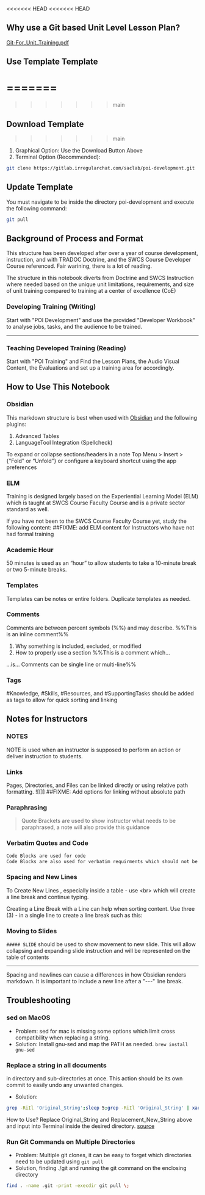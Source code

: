 ```toc
```
<<<<<<< HEAD
<<<<<<< HEAD
## Why use a Git based Unit Level Lesson Plan?
[Git-For_Unit_Training.pdf](./Git-For_Unit_Training.pdf)

## Use Template Template
=======
=======
>>>>>>> main

## Download Template
>>>>>>> main
1. Graphical Option: Use the Download Button Above
1. Terminal Option (Recommended): 

```BASH
git clone https://gitlab.irregularchat.com/saclab/poi-development.git
```


## Update Template
You must navigate to be inside the directory poi-development and execute the following command:
```BASH
git pull
```

## Background of Process and Format
This structure has been developed after over a year of course development, instruction, and with TRADOC Doctrine, and the SWCS Course Developer Course referenced. Fair warining, there is a lot of reading.

The structure in this notebook diverts from Doctrine and SWCS Instruction where needed based on the unique unit limitations, requirements, and size of unit training compared to training at a center of excellence (CoE)

### Developing Training (Writing)
Start with "POI Development"  and use the provided "Developer Workbook" to analyse jobs, tasks, and the audience to be trained.

---
### Teaching Developed Training (Reading)
Start with "POI Training" and Find the Lesson Plans, the Audio Visual Content, the Evaluations and set up a training area for accordingly.

## How to Use This Notebook 
### Obsidian 
This markdown structure is best when used with [Obsidian](https://obsidian.md/) and the following plugins:
1. Advanced Tables
2. LanguageTool Integration (Spellcheck)

To expand or collapse sections/headers in a note Top Menu > Insert > {"Fold" or “Unfold”}  or configure a keyboard shortcut using the app preferences

### ELM
Training is designed largely based on the Experiential Learning Model (ELM) which is taught at SWCS Course Faculty Course and is a private sector standard as well.
 
If you have not been to the SWCS Course Faculty Course yet, study the following content:
##FIXME: add ELM content for Instructors who have not had formal training

### Academic Hour
50 minutes is used as an “hour” to allow students to take a 10-minute break or two 5-minute breaks. 

### Templates
Templates can be notes or entire folders. Duplicate templates as needed. 

### Comments
Comments are between percent symbols (\%%) and may describe. %%This is an inline comment%%

1. Why something is included, excluded, or modified 
2. How to properly use a section
%%This is a comment which... 

...is...
Comments can be single line or multi-line%%
### Tags
#Knowledge, #Skills, #Resources, and #SupportingTasks should be added as tags to allow for quick sorting and linking

## Notes for Instructors

### NOTES
NOTE is used when an instructor is supposed to perform an action or deliver instruction to students. 

### Links
Pages, Directories, and Files can be linked directly or using relative path formatting. 
![[]]
##FIXME: Add options for linking without absolute path

### Paraphrasing
> Quote Brackets are used to show instructor what needs to be paraphrased, a note will also provide this guidance


### Verbatim Quotes and Code
```md
Code Blocks are used for code 
Code Blocks are also used for verbatim requirments which should not be paraphrased. The code block allows an instructor to easily notice and to copy if needed.
```

### Spacing and New Lines

To Create New Lines , especially inside a table - use \<br\> which will create a line break and continue typing. 

Creating a Line Break with a Line can help when sorting content. Use three (3) - in a single line to create a line break such as this:

### Moving to Slides
`##### SLIDE`  should be used to show movement to new slide. This will allow collapsing and expanding slide instruction and will be represented on the table of contents

---

Spacing and newlines can cause a differences in how Obsidian renders markdown. It is important to include a new line after a "---" line break. 

## Troubleshooting

### sed on MacOS
- Problem: sed for mac is missing some options which limit cross compatibility when replacing a string. 
- Solution: Install gnu-sed and map the PATH as needed. `brew install gnu-sed`

### Replace a string in all documents 
in directory and sub-directories at once. This action should be its own commit to easily undo any unwanted changes. 
- Solution: 
```BASH
grep -RiIl 'Original_String';sleep 5;grep -RiIl 'Original_String' | xargs sed -i 's/Original_String/Replacement_New_String/g'
```

How to Use? Replace Original_String and Replacement_New_String above and input into Terminal inside the desired directory. 
[source](https://www.internalpointers.com/post/linux-find-and-replace-text-multiple-files)

### Run Git Commands on Multiple Directories
- Problem: Multiple git clones, it can be easy to forget which directories need to be updated using `git pull`
- Solution, finding ./git and running the git command on the enclosing directory
```BASH
find . -name .git -print -execdir git pull \;
```
